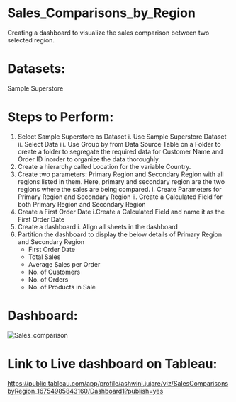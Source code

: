 # Sales_Comparisons_by_Region
Creating a dashboard to visualize the sales comparison between two selected region.

# Datasets: 
Sample Superstore

# Steps to Perform: 

1. Select Sample Superstore as Dataset
   i. Use Sample Superstore Dataset
  ii. Select Data
 iii. Use Group by from Data Source Table on a Folder to create a folder to segregate the required data for Customer Name and Order ID inorder to organize the data thoroughly.
2. Create a hierarchy called Location for the variable Country. 
3. Create two parameters: Primary Region and Secondary Region with all regions listed in them. Here, primary and secondary region are the two regions where the sales are being compared.
   i. Create Parameters for Primary Region and Secondary Region
  ii. Create a Calculated Field for both Primary Region and Secondary Region
4. Create a First Order Date
   i.Create a Calculated Field and name it as the First Order Date
5. Create a dashboard
   i. Align all sheets in the dashboard
6. Partition the dashboard to display the below details of Primary Region and Secondary Region
   * First Order Date
   * Total Sales
   * Average Sales per Order
   * No. of Customers
   * No. of Orders
   * No. of Products in Sale

# Dashboard:
![Sales_comparison](https://github.com/ashwinijujare/Sales_Comparisons_by_Region/assets/117963460/c5b91af1-8a50-4b13-9ef4-8081f3a361e7)

# Link to Live dashboard on Tableau:
https://public.tableau.com/app/profile/ashwini.jujare/viz/SalesComparisonsbyRegion_16754985843160/Dashboard1?publish=yes

